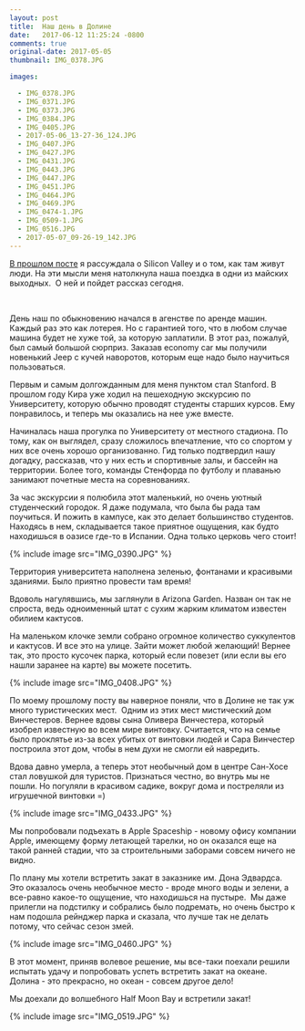 ```yaml
---
layout: post
title:  Наш день в Долине
date:   2017-06-12 11:25:24 -0800
comments: true
original-date: 2017-05-05
thumbnail: IMG_0378.JPG

images:

  - IMG_0378.JPG
  - IMG_0371.JPG
  - IMG_0373.JPG
  - IMG_0384.JPG
  - IMG_0405.JPG
  - 2017-05-06_13-27-36_124.JPG
  - IMG_0407.JPG
  - IMG_0427.JPG
  - IMG_0431.JPG
  - IMG_0443.JPG
  - IMG_0447.JPG
  - IMG_0451.JPG
  - IMG_0464.JPG
  - IMG_0469.JPG
  - IMG_0474-1.JPG
  - IMG_0509-1.JPG
  - IMG_0516.JPG
  - 2017-05-07_09-26-19_142.JPG
---
```


<a href="http://karmelalla.com/2017/06/05/silicon-valley.html" target="_blank">В прошлом посте</a> я рассуждала о Silicon Valley и о том, как там живут люди. На эти мысли меня натолкнула наша поездка в одни из майских выходных. 
О ней и пойдет рассказ сегодня.
<!--separate--> 

День наш по обыкновению начался в агенстве по аренде машин. Каждый раз это как лотерея. Но с гарантией того, что в любом случае машина будет не хуже той, за которую заплатили. В этот раз, пожалуй, был самый большой сюрприз. Заказав economy car мы получили новенький Jeep с кучей наворотов, которым еще надо было научиться пользоваться. 

Первым и самым долгожданным для меня пунктом стал Stanford. В прошлом году Кира уже ходил на пешеходную экскурсию по Университету, которую обычно проводят студенты старших курсов. Ему  понравилось, и теперь мы оказались на нее уже вместе. 

Начиналась наша прогулка по Университету от местного стадиона. По тому, как он выглядел, сразу сложилось впечатление, что со спортом у них все очень хорошо организованно. Гид только подтвердил нашу догадку, рассказав, что у них есть и спортивные залы, и бассейн на территории. Более того, команды Стенфорда по футболу и плаванью занимают почетные места на соревнованиях. 

За час экскурсии я полюбила этот маленький, но очень уютный студенческий городок. Я даже подумала, что была бы рада там поучиться. И пожить в кампусе, как это делает большинство студентов. Находясь в нем, складывается такое приятное ощущения, как будто находишься в оазисе где-то в Испании. Одна только церковь чего стоит!

{% include image src="IMG_0390.JPG" %}

Территория университета наполнена зеленью, фонтанами и красивыми зданиями. Было приятно провести там время!

Вдоволь нагулявшись, мы заглянули в Arizona Garden. Назван он так не спроста, ведь одноименный штат с сухим жарким климатом известен обилием кактусов.

На маленьком клочке земли собрано огромное количество суккулентов и кактусов. И все это на улице. Зайти может любой желающий! Вернее так, это просто кусочек парка, который если повезет (или если вы его нашли заранее на карте) вы можете посетить.

{% include image src="IMG_0408.JPG" %}

По моему прошлому посту вы наверное поняли, что в Долине не так уж много туристических мест. 
Одним из этих мест мистический дом Винчестеров. Вернее вдовы сына Оливера Винчестера, который изобрел известную во всем мире винтовку. Считается, что на семье было проклятье из-за всех убитых от винтовки людей и Сара Винчестер построила этот дом, чтобы в нем духи не смогли ей навредить. 

Вдова давно умерла, а теперь этот необычный дом в центре Сан-Хосе стал ловушкой для туристов. Признаться честно, во внутрь мы не пошли. Но погуляли в красивом садике, вокруг дома и постреляли из игрушечной винтовки =)

{% include image src="IMG_0433.JPG" %}

Мы попробовали подъехать в Apple Spaсeship - новому офису компании Apple, имеющему форму летающей тарелки, но он оказался еще на такой ранней стадии, что за строительными заборами совсем ничего не видно. 

По плану мы хотели встретить закат в заказнике им. Дона Эдвардса. Это оказалось очень необычное место - вроде много воды и зелени, а все-равно какое-то ощущение, что находишься на пустыре. 
Мы даже прилегли на подстилку и собрались было подремать, но очень быстро к нам подошла рейнджер парка и сказала, что лучше так не делать потому, что сейчас сезон змей.

{% include image src="IMG_0460.JPG" %}

В этот момент, приняв волевое решение, мы все-таки поехали решили испытать удачу и попробовать успеть встретить закат на океане. Долина - это прекрасно, но океан - совсем другое дело!

Мы доехали до волшебного Half Moon Bay и встретили закат! 

{% include image src="IMG_0519.JPG" %} 
